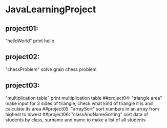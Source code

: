 # JavaLearningProject

## project01:
 "helloWorld" print hello
## project02:
 "chessProblem" solve grain chess problem
## project03:
 "multiplication table" print multiplication table
##project04:
 "triangle area" make input for 3 sides of triangle, check what kind of triangle it is and calculate its area
##project05:
 "arraySort" sort numbers in an array from highest to lowest
##project06:
 "classAndNameSorting" sort data of students by class, surname and name to make a list of all students
